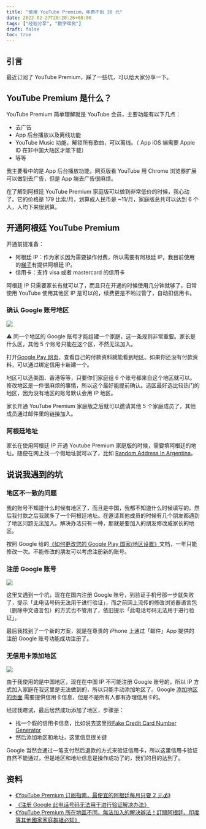 ```yaml
---
title: "使用 YouTube Premium，年费不到 30 元"
date: 2022-02-27T20:20:26+08:00
tags: ["经验分享", "数字难民"] 
draft: false
toc: true
---
```


## 引言

最近订阅了 YouTube Premium，踩了一些坑，可以给大家分享一下。

## YouTube Premium 是什么？

YouTube Premium 简单理解就是 YouTube 会员，主要功能有以下几点：

- 去广告
- App 后台播放以及离线功能
- YouTube Music 功能，解锁所有歌曲，可以离线。（ App iOS 端需要 Apple ID 在非中国大陆区才能下载）
- 等等

<!--more-->

我主要看中的是 App 后台播放功能，网页版看 YouTube 用 Chrome 浏览器扩展可以做到去广告，但是 App 端去广告很麻烦。

在了解到阿根廷 YouTube Premium 家庭版可以做到非常低价的时候，我心动了。它的价格是 179 比索/月，划算成人民币是 ~11/月，家庭版总共可以达到 6 个人，人均下来很划算。

## 开通阿根廷 YouTube Premium

开通前提准备：

- 阿根廷 IP：作为家长因为需要操作付费，所以需要有阿根廷 IP，我目前使用的[梯子](http://link.3li3.com/mxwljsq)有提供阿根廷 IP。
- 信用卡：支持 visa 或者 mastercard 的信用卡


阿根廷 IP 只需要家长有就可以了，而且只在开通的时候使用几分钟就够了，日常使用 YouTube 使用其他区 IP 是可以的，续费更是不哟过管了，自动扣信用卡。

### 确认 Google 账号地区

![](https://blog-1251237404.cos.ap-guangzhou.myqcloud.com/2022022753JNWH.png)

⚠️ 同一个地区的 Google 账号才能组建一个家庭，这一条规则非常重要。家长是什么区，其他 5 个账号只能在这个区，不然无法加入。

打开[Google Pay 网页](https://pay.google.com/gp/w/u/0/home/settings)，查看自己的付款资料就能看到地区。如果你还没有付款资料，可以通过绑定信用卡新建一个。

地区可以选美国、香港等等，只要你们家庭组 6 个账号都来自这个地区就可以。修改地区是一件很麻烦的事情，所以这个最好能提前确认。选区最好选比较热门的地区，因为没有地区的账号默认会用 IP 地区。

家长开通 YouTube Premium 家庭版之后就可以邀请其他 5 个家庭成员了，其他成员通过邮件里的链接加入。

### 阿根廷地址

家长在使用阿根廷 IP 开通 Youtube Premium 家庭版的时候，需要填阿根廷的地址。随便在网上找一个假地址就可以了，比如 [Random Address In Argentina](https://www.bestrandoms.com/random-address-in-ar)。

## 说说我遇到的坑

### 地区不一致的问题

我的账号不知道什么时候有地区了，而且是中国，我都不知道什么时候填写的。然后我付款之后我就多了一个阿根廷地址。在邀请其他成员的时候有几个朋友都遇到了地区问题无法加入。解决办法只有一种，那就是要加入的朋友修改成家长的地区。

按照 Google 给的[《如何更改您的 Google Play 国家/地区设置》](https://support.google.com/googleplay/answer/7431675?co=GENIE.Platform%3DAndroid&hl=zh-Hans)文档，一年只能修改一次。不能修改的朋友可以考虑注册新的账号。

### 注册 Google 账号

![](https://blog-1251237404.cos.ap-guangzhou.myqcloud.com/20220227Z7MqKp.png)

这里又遇到一个坑，现在在国内注册 Google 账号，到验证手机号那一步就失败了，提示「此电话号码无法用于进行验证」，而之前网上流传的修改浏览器语言包（删除中文语言包）的方式也不管用了，依旧提示「此电话号码无法用于进行验证」。

最后我找到了一个新的方案，就是在尊贵的 iPhone 上通过「邮件」App 提供的注册 Google 账号功能成功注册了。

### 无信用卡添加地区

![](https://blog-1251237404.cos.ap-guangzhou.myqcloud.com/202202283S8AuH.png)

由于我使用的是中国地区，现在在中国 IP 不可能注册 Google 账号的，所以 IP 方式加入家庭在我这里是无法做到的，所以只能手动添加地区了。Google [添加地区的页面](https://pay.google.com/gp/w/u/0/home/settings) 需要提供信用卡信息，但是不是所有人都有办理信用卡的。

经过我瞎试，最后居然成功添加了地区，步骤是：

- 找一个假的信用卡信息，比如说去这里找[Fake Credit Card Number Generator](https://www.creditcardvalidator.org/generator)
- 然后添加地区和地址，这里信息很关键


Google 当然会通过一笔支付然后退款的方式来验证信用卡，所以这里信用卡验证自然不能通过，但是地区和地址信息是操作成功了的，我们的目的达到了。


## 资料

- [《YouTube Premium 订阅指南，最便宜的阿根廷每月只要 2 元💰》](https://qust.me/post/youtube_premium/)
- [《注册 Google 此电话号码无法用于进行验证解决办法》](https://www.since1982.org/?p=110)
- [《YouTube Premium 所在地區不同，無法加入的解決辦法！訂閱阿根廷、印度等其他國家家庭群組必知》](https://www.rockyhsu.com/fix-youtube-premium-family-location/)